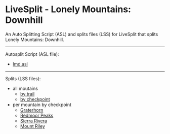 # LiveSplit - Lonely Mountains: Downhill
An Auto Splitting Script (ASL) and splits files (LSS) for LiveSplit that splits Lonely Mountains: Downhill.

---

Autosplit Script (ASL file): 
- <span id="download-asl">[lmd.asl](autosplit/lmd.asl)</span>

---

Splits (LSS files):
- all moutains
   - <span id="download-lss-allmountainsbytrail">[by trail](splits/en/Lonely%20Mountains%20Downhill%20by%20trail.lss)</span>
   - <span id="download-lss-allmountainsbycheckpoint">[by checkpoint](splits/en/Lonely%20Mountains%20Downhill%20by%20checkpoint.lss)</span>
- per mountain by checkpoint
   - <span id="download-lss-m1bycheckpoint">[Graterhorn](splits/en/Lonely%20Mountains%20Downhill%20-%20Graterhorn.lss)</span>
   - <span id="download-lss-m2bycheckpoint">[Redmoor Peaks](splits/en/Lonely%20Mountains%20Downhill%20-%20Redmoor%20Peaks.lss)</span>
   - <span id="download-lss-m3bycheckpoint">[Sierra Rivera](splits/en/Lonely%20Mountains%20Downhill%20-%20Sierra%20Rivera.lss)</span>
   - <span id="download-lss-m4bycheckpoint">[Mount Riley](splits/en/Lonely%20Mountains%20Downhill%20-%20Mount%20Riley.lss)</span>

<script defer>
      (function(i,s,o,g,r,a,m){i['GoogleAnalyticsObject']=r;i[r]=i[r]||function(){
      (i[r].q=i[r].q||[]).push(arguments)},i[r].l=1*new Date();a=s.createElement(o),
      m=s.getElementsByTagName(o)[0];a.async=1;a.src=g;m.parentNode.insertBefore(a,m)
      })(window,document,'script','//www.google-analytics.com/analytics.js','ga');
      ga('create', 'UA-153178211-1', 'auto');
      //ga('require', 'linkid');
      ga('send', 'pageview');
      
      // setup link click tracking
      document.querySelectorAll("span > a").forEach((x) => x.addEventListener('click', (e) => ga('send', 'pageview', e.target.href)));
</script>
